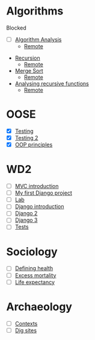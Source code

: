 # Algorithms
Blocked
- [ ] [Algorithm Analysis](file:///home/eilidhm/Downloads/L2.pptx)
	- [Remote](https://moodle.gla.ac.uk/pluginfile.php/5700083/mod_folder/content/0/L2.pptx?forcedownload=1)
- [Recursion](file:///home/eilidhm/Downloads/L4.pptx)
	- [Remote](https://moodle.gla.ac.uk/pluginfile.php/5700083/mod_folder/content/0/L4.pptx?forcedownload=1)
- [Merge Sort](file:///home/eilidhm/Downloads/L5.pptx)
	- [Remote](https://moodle.gla.ac.uk/pluginfile.php/5700083/mod_folder/content/0/L5.pptx?forcedownload=1)
- [Analysing recursive functions](file:///home/eilidhm/Downloads/L6.pptx)
	- [Remote](https://moodle.gla.ac.uk/pluginfile.php/5700083/mod_folder/content/0/L6.pptx?forcedownload=1)

# OOSE
- [x] [Testing](https://gla.sharepoint.com/:p:/s/COMPSCI2008OBJECT-ORIENTEDSOFTWAREENGINEERING2-2022-23/Ea5pDxhd975AlcAdGVAUvLEBOUmQk3Qfu7ZL0fsYsZ4sQA?e=yHm7Aw)
- [x] [Testing 2](https://gla.sharepoint.com/:p:/s/COMPSCI2008OBJECT-ORIENTEDSOFTWAREENGINEERING2-2022-23/ETS6xmkqkaRChHnmZdBD9GQByuKw44iO2yshYml1MfCDGw?e=dDvbXp)
- [x] [OOP principles](https://gla.sharepoint.com/:p:/s/COMPSCI2008OBJECT-ORIENTEDSOFTWAREENGINEERING2-2022-23/EaNEk_dq7lJNvdcvhWnWoPEBgrYQOxkQ8gpbGu0M5Y1BoQ?e=ZZx4kq)

# WD2
- [ ] [MVC introduction](https://moodle.gla.ac.uk/pluginfile.php/6229322/mod_resource/content/2/L3-DjangoTutorialLecture1-notes.pdf)
- [ ] [My first Django project](https://moodle.gla.ac.uk/pluginfile.php/6229631/mod_resource/content/2/L4-DjangoTutorialLecture2-notes.pdf)
- [ ] [Lab](https://moodle.gla.ac.uk/pluginfile.php/5700450/mod_resource/content/9/WAD2-Labs-Weeks1-5.pdf)
- [ ] [Django introduction](https://moodle.gla.ac.uk/pluginfile.php/6229322/mod_resource/content/2/L3-DjangoTutorialLecture1-notes.pdf)
- [ ] [Django 2](https://moodle.gla.ac.uk/pluginfile.php/6229631/mod_resource/content/2/L4-DjangoTutorialLecture2-notes.pdf)
- [ ] [Django 3](https://moodle.gla.ac.uk/pluginfile.php/6233543/mod_resource/content/1/L5-DjangoTutorialLecture3-notes.pdf)
- [ ] [Tests](https://moodle.gla.ac.uk/pluginfile.php/6241001/mod_resource/content/1/L6-DjangoTutorialLecture4-notes.pdf)

# Sociology
- [ ] [Defining health](https://moodle.gla.ac.uk/pluginfile.php/6090813/mod_folder/content/0/Lecture%201%20-%20the%20sociology%20of%20health%20and%20illness.pptx?forcedownload=1)
- [ ] [Excess mortality](https://moodle.gla.ac.uk/pluginfile.php/6090815/mod_folder/content/0/Lecture%203.pptx?forcedownload=1)
- [ ] [Life expectancy](https://moodle.gla.ac.uk/pluginfile.php/6090816/mod_folder/content/0/Lecture%204%20-%20Why%20have%20life%20expectancy%20trends%20stopped%20improving%20Lessons%20in%20the%20methods%20of%20science%2C%20uncertainty%20and%20politics.pptx?forcedownload=1)

# Archaeology
- [ ] [Contexts](https://moodle.gla.ac.uk/pluginfile.php/5735928/mod_resource/content/2/02%20Archaeology%20and%20Material%20Culture%202223.pdf)
- [ ] [Dig sites](https://moodle.gla.ac.uk/pluginfile.php/5735938/mod_resource/content/2/03%20What%20is%20a%20site%202223.pdf)